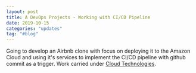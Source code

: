 ```yaml
---
layout: post
title: A DevOps Projects - Working with CI/CD Pipeline
date: 2019-10-15
categories: "updates"
tag: "#blog"
---
```


Going to develop an Airbnb clone with focus on deploying it to the Amazon Cloud and using it's services to implement the CI/CD pipeline with github commit as a trigger. Work carried under <a href="http://info.sjsu.edu/web-dbgen/catalog/courses/CMPE281.html">Cloud Technologies</a>.
